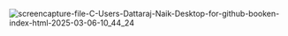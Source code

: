 ![screencapture-file-C-Users-Dattaraj-Naik-Desktop-for-github-booken-index-html-2025-03-06-10_44_24](https://github.com/user-attachments/assets/73433c58-295a-46a1-b4ab-f4d1a0be839d)
